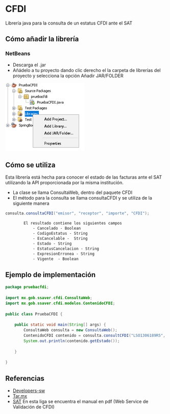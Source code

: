 # CFDI
Librería java para la consulta de un estatus CFDI ante el SAT

## Cómo añadir la librería

### NetBeans

- Descarga el .jar
- Añádelo a tu proyecto dando clic derecho el la carpeta de librerías del proyecto y selecciona la opción Añadir JAR/FOLDER

![Cómo añadir la librería a NetBeans](https://github.com/AdolfoA98/CFDI/blob/main/screenshots/how%20to_netbeans.png)

## Cómo se utiliza

Esta librería está hecha para conocer el estado de las facturas ante el SAT utilizando la API proporcionada por la misma institución.

- La clase se llama ConsultaWeb, dentro del paquete CFDI
- El método para la consulta se llama consultaCFDI y se utiliza de la siguiente manera

```java
consulta.consultaCFDI("emisor", "receptor", "importe", "CFDI");
```

            El resultado contiene los siguientes campos
                - Cancelado - Boolean
                - CodigoEstatus - String
                - EsCancelable -  String
                - Estado - String
                - EstatusCancelacion - String
                - ExpresionErronea - String
                - Vigente  - Boolean

## Ejemplo de implementación

```java
package pruebacfdi;

import mx.gob.ssaver.cfdi.ConsultaWeb;
import mx.gob.ssaver.cfdi.modelos.ContenidoCFDI;

public class PruebaCFDI {

    public static void main(String[] args) {
        ConsultaWeb consulta = new ConsultaWeb();
        ContenidoCFDI contenido = consulta.consultCFDI("LSO1306189R5", "GACJ940911ASA", "4999.99", "e7df3047-f8de-425d-b469-37abe5b4dabb");
        System.out.println(contenido.getEstado());
        
    }
    
}
```

## Referencias

- [Developers-sw](https://developers.sw.com.mx/knowledge-base/servicio-publico-de-consulta-estatus-cfdi-sat/)
- [Tar.mx](https://tar.mx/archivo/2018/validar-folio-fiscal-cfdi-con-php-directo-del-sat-2018.html)
- [SAT](https://www.sat.gob.mx/consulta/71663/conoce-los-servicios-especializados-de-validacion) En esta liga se encuentra el manual en pdf (Web Service de Validación de CFDI)



